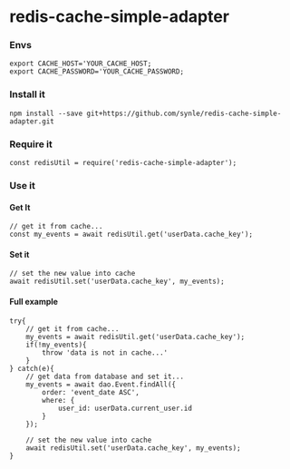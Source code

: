 # redis-cache-simple-adapter


### Envs
```
export CACHE_HOST='YOUR_CACHE_HOST;
export CACHE_PASSWORD='YOUR_CACHE_PASSWORD;
```

### Install it
```
npm install --save git+https://github.com/synle/redis-cache-simple-adapter.git
```


### Require it
```
const redisUtil = require('redis-cache-simple-adapter');
```


### Use it
#### Get It
```
// get it from cache...
const my_events = await redisUtil.get('userData.cache_key');
```


#### Set it
```
// set the new value into cache
await redisUtil.set('userData.cache_key', my_events);
```



#### Full example
```
try{
    // get it from cache...
    my_events = await redisUtil.get('userData.cache_key');
    if(!my_events){
        throw 'data is not in cache...'
    }
} catch(e){
    // get data from database and set it...
    my_events = await dao.Event.findAll({
        order: 'event_date ASC',
        where: {
            user_id: userData.current_user.id
        }
    });

    // set the new value into cache
    await redisUtil.set('userData.cache_key', my_events);
}

```
